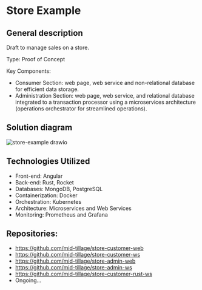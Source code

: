 # Store Example

## General description
Draft to manage sales on a store.

Type: Proof of Concept

Key Components:
- Consumer Section: web page, web service and non-relational database for efficient data storage.
- Administration Section: web page, web service, and relational database integrated to a transaction processor using a microservices architecture (operations orchestrator for streamlined operations).

## Solution diagram
![store-example drawio](https://github.com/mid-tillage/sys-internals/assets/142703856/8c33e6f2-18e2-4241-bc99-e92c1ce0cc2a)

## Technologies Utilized
- Front-end: Angular
- Back-end: Rust, Rocket
- Databases: MongoDB, PostgreSQL
- Containerization: Docker
- Orchestration: Kubernetes
- Architecture: Microservices and Web Services
- Monitoring: Prometheus and Grafana

## Repositories:
- https://github.com/mid-tillage/store-customer-web
- https://github.com/mid-tillage/store-customer-ws
- https://github.com/mid-tillage/store-admin-web
- https://github.com/mid-tillage/store-admin-ws
- https://github.com/mid-tillage/store-customer-rust-ws
- Ongoing...
